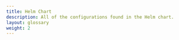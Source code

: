 ```yaml
---
title: Helm Chart
description: All of the configurations found in the Helm chart.
layout: glossary 
weight: 2
---
```


